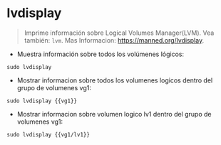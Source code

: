 # lvdisplay

> Imprime información sobre Logical Volumes Manager(LVM).
> Vea también: `lvm`.
> Mas Informacion: <https://manned.org/lvdisplay>.

- Muestra información sobre todos los volúmenes lógicos:

`sudo lvdisplay`

- Mostrar informacion sobre todos los volumenes logicos dentro del grupo de volumenes vg1:

`sudo lvdisplay {{vg1}}`

- Mostrar informacion sobre volumen logico lv1 dentro del grupo de volumenes vg1:

`sudo lvdisplay {{vg1/lv1}}`
